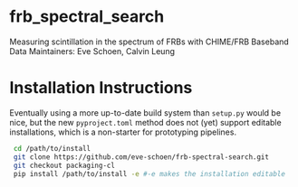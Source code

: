 # frb_spectral_search
Measuring scintillation in the spectrum of FRBs with CHIME/FRB Baseband Data 
Maintainers: Eve Schoen, Calvin Leung


# Installation Instructions
Eventually using a more up-to-date build system than `setup.py` would be nice, but the new `pyproject.toml` method does not (yet) support editable installations, which is a non-starter for prototyping pipelines.

```bash
 cd /path/to/install
 git clone https://github.com/eve-schoen/frb-spectral-search.git
 git checkout packaging-cl
 pip install /path/to/install -e #-e makes the installation editable
```
